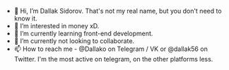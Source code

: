 - 👋 Hi, I’m Dallak Sidorov. That's not my real name, but you don't need to know it.
- 👀 I’m interested in money xD.
- 🌱 I’m currently learning front-end development.
- 💞️ I’m currently not looking to collaborate.
- 📫 How to reach me - @Dallako on Telegram / VK or @dallak56 on Twitter. I'm the most active on telegram, on the other platforms less.

<!---
Dallako/Dallako is a ✨ special ✨ repository because its `README.md` (this file) appears on your GitHub profile.
You can click the Preview link to take a look at your changes.
--->
